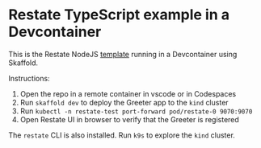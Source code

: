 # Restate TypeScript example in a Devcontainer

This is the Restate NodeJS [template](https://github.com/restatedev/examples/tree/main/typescript/templates/node)
running in a Devcontainer using Skaffold.

Instructions:
1. Open the repo in a remote container in vscode or in Codespaces
2. Run `skaffold dev` to deploy the Greeter app to the `kind` cluster
3. Run `kubectl -n restate-test port-forward pod/restate-0 9070:9070`
4. Open Restate UI in browser to verify that the Greeter is registered

The `restate` CLI is also installed. 
Run `k9s` to explore the `kind` cluster.
